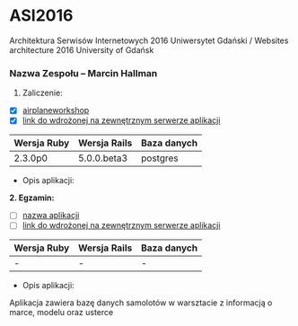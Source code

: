 # ASI2016
Architektura Serwisów Internetowych 2016 Uniwersytet Gdański / Websites architecture 2016 University of Gdańsk


### Nazwa Zespołu – Marcin Hallman

1. Zaliczenie:
 - [x] [airplaneworkshop](airplaneworkshop)
 - [x] [link do wdrożonej na zewnętrznym serwerze aplikacji](http://airplaneworkshop.herokuapp.com/)
 
| Wersja Ruby   | Wersja Rails   | Baza danych |
|------------|---------|-------------|
|    2.3.0p0   | 5.0.0.beta3  | postgres  |

- Opis aplikacji:

<b>2. Egzamin:</b>
 - [ ] [nazwa aplikacji](egzamin)
 - [ ] [link do wdrożonej na zewnętrznym serwerze aplikacji](/)

| Wersja Ruby   | Wersja Rails   | Baza danych |
|------------|---------|-------------|
| - | -  | -  |

- Opis aplikacji:

Aplikacja zawiera bazę danych samolotów w warsztacie z informacją o marce, modelu oraz usterce

